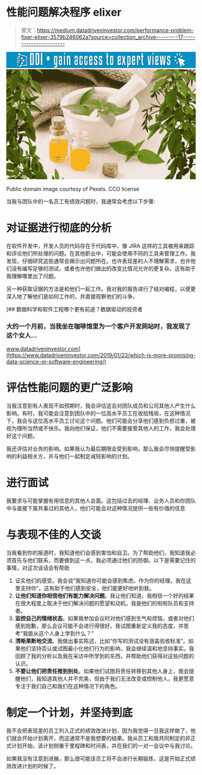 # 性能问题解决程序 elixer

> 原文：<https://medium.datadriveninvestor.com/performance-problem-fixer-elixer-3579b246062a?source=collection_archive---------17----------------------->

[![](img/d41b75a7ec540f48c40fcaaa78ac16d7.png)](http://www.track.datadriveninvestor.com/1B9E)![](img/12c70c047a783fc6268b72bc827b6a03.png)

Public domain image courtesy of Pexels. CCO license

当我与团队中的一名员工有绩效问题时，我通常会考虑以下步骤:

# 对证据进行彻底的分析

在软件开发中，开发人员的代码存在于代码库中，像 JIRA 这样的工具被用来跟踪和评论他们所处理的问题。在其他职业中，可能会使用不同的工具来管理工作。我发现，仔细研究这些通常会揭示出问题所在。也许表现差的人不理解需求，也许他们没有编写足够的测试，或者也许他们做出的改变比情况允许的更复杂。这有助于我理解哪里出了问题。

另一种获取证据的方法是和他们一起工作。我对我的报告进行了结对编程，以便更深入地了解他们是如何工作的，并直接观察他们的斗争。

[](https://www.datadriveninvestor.com/2019/01/23/which-is-more-promising-data-science-or-software-engineering/) [## 数据科学和软件工程哪个更有前途？数据驱动的投资者

### 大约一个月前，当我坐在咖啡馆里为一个客户开发网站时，我发现了这个女人…

www.datadriveninvestor.com](https://www.datadriveninvestor.com/2019/01/23/which-is-more-promising-data-science-or-software-engineering/) 

# 评估性能问题的更广泛影响

当我注意到有人表现不如预期时，我会评估这会对团队成员和公司其他人产生什么影响。有时，我可能会注意到团队中的一位高水平员工在收拾残局，在这种情况下，我会与这位高水平员工讨论这个问题。他们可能会分享他们感到负担过重，被视为理所当然或不快乐。我向他们保证，他们不需要接管其他人的工作，我会处理好这个问题。

我还评估对业务的影响。如果我认为最后期限会受到影响，那么我会尽快提醒受影响的利益相关方，并与他们一起制定减轻影响的计划。

# 进行面试

我要求与可能掌握有用信息的其他人会面。这包括过去的经理、业务人员和你团队中与直接下属共事过的其他人，他们可能会对这种情况提供一些有价值的信息

# 与表现不佳的人交谈

当我看到你的报道时，我知道他们会感到害怕和自卫。为了帮助他们，我知道我必须首先与他们联系，而要做到这一点，我必须通过他们的防御。以下是需要记住的事情，对这次谈话会有帮助

1.  证实他们的感受。我会说“我知道你可能会感到焦虑。作为你的经理，我在这里支持你”。这有助于他们感到安全，他们能更好地听到我。
2.  **让他们知道你相信他们有能力解决问题**。我让他们知道，我相信一个好的结果在很大程度上取决于他们解决问题的愿望和动机，我是他们的啦啦队员和支持者。
3.  **监控自己的情绪状态**。如果我参加会议时对他们感到生气和烦恼，或者对他们感到抱歉，那么会议可能不会进行得很好。我试图重新定义我的态度，并思考“我能从这个人身上学到什么？”
4.  **清晰果断地交流**。我做出事实陈述，比如“你写的测试没有涵盖验收标准”。如果他们坚持否认或试图最小化他们行为的影响，我会继续温和地坚持事实。我回顾了我的分析以及我在采访中所学到的东西，并帮助他们获得对这些问题的认识。
5.  **不要让他们把责任推到别处**。如果他们试图将责任转移到其他人身上，我会提醒他们，我知道其他人并不完美，但由于我们无法改变或控制他人，我更愿意专注于我们自己和我们在这种情况下的角色。

# 制定一个计划，并坚持到底

我不会把表现差的员工列入正式的绩效改进计划，因为我觉得一旦我这样做了，他们就会开始计划离开，而这通常不是我想要的结果。我从员工和我共同制定的非正式计划开始，该计划侧重于里程碑和时间表，并在我们的一对一会议中与我讨论。

如果我没有注意到进展，那么很可能该员工将不会进行长期锻炼，这是开始正式绩效改进计划的时候了。